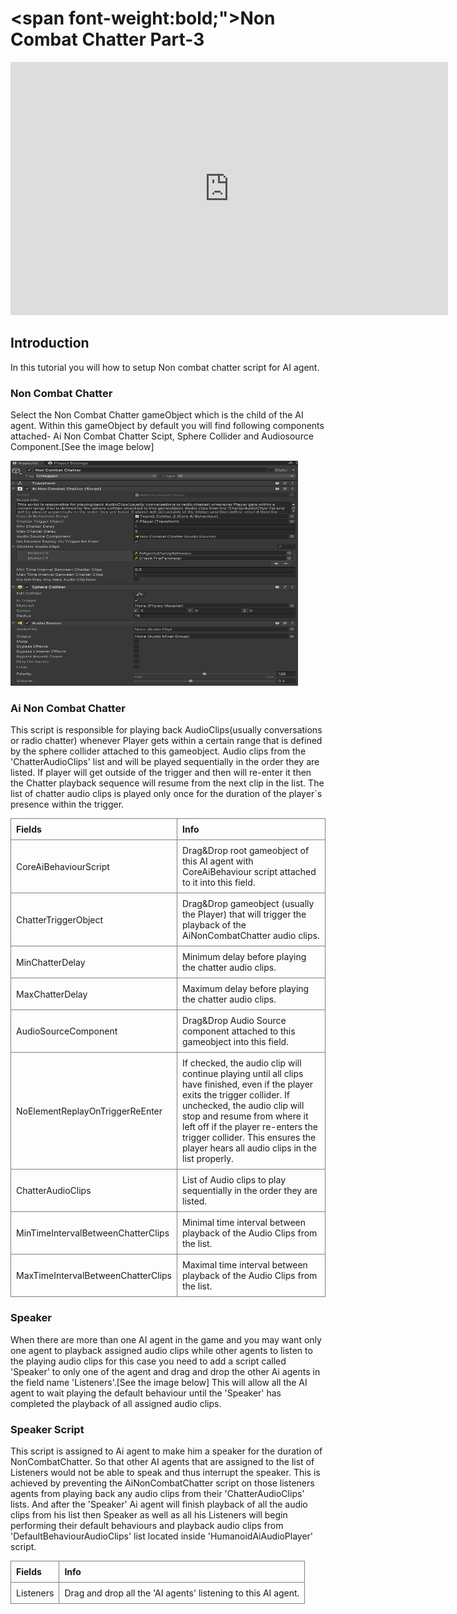 # <span font-weight:bold;">Non Combat Chatter Part-3</span>

<div class="video-container">
    <iframe width="700" height="405" src="https://www.youtube.com/embed/hVD0wtHb4UM?si=PUNwfF04UUhETk_2" title="YouTube video player" frameborder="0" allow="accelerometer; autoplay; clipboard-write; encrypted-media; gyroscope; picture-in-picture; web-share" referrerpolicy="strict-origin-when-cross-origin" allowfullscreen></iframe>
</div>

## Introduction
In this tutorial you will how to setup Non combat chatter script for AI agent.

### Non Combat Chatter

Select the Non Combat Chatter gameObject which is the child of the AI agent. Within this gameObject by default you will find following components attached- Ai Non Combat Chatter Scipt, Sphere Collider and Audiosource Component.[See the image below]

<img src="Images/NonCombatChatter.png" alt="alt text" width="460" height="360">

### Ai Non Combat Chatter

This script is responsible for playing back AudioClips(usually conversations or radio chatter) whenever Player gets within a certain range that is defined by the sphere collider attached to this gameobject. Audio clips from the 'ChatterAudioClips' list and will be played sequentially in the order they are listed. If player will get outside of the trigger and then will re-enter it then the Chatter playback sequence will resume from the next clip in the list. The list of chatter audio clips is played only once for the duration of the player`s presence within the trigger. 

<style>
    .custom-table {
        border-collapse: collapse;
        width: 100%;
    }
    .custom-table th, .custom-table td {
        border: 1px solid grey;
        padding: 8px;
        text-align: left;
    }
</style>

<table class="custom-table">
    <tr>
        <th>Fields</th>
        <th>Info</th>
    </tr>
    <tr>
        <td>CoreAiBehaviourScript</td>
        <td>Drag&Drop root gameobject of this AI agent with CoreAiBehaviour script attached to it into this field.</td>
    </tr>
    <tr>
        <td>ChatterTriggerObject</td>
        <td>Drag&Drop gameobject (usually the Player) that will trigger the playback of the AiNonCombatChatter audio clips.</td>
    </tr>
    <tr>
        <td>MinChatterDelay</td>
        <td>Minimum delay before playing the chatter audio clips.</td>
    </tr>
    <tr>
        <td>MaxChatterDelay</td>
        <td>Maximum delay before playing the chatter audio clips.</td>
    </tr>
    <tr>
        <td>AudioSourceComponent</td>
        <td>Drag&Drop Audio Source component attached to this gameobject into this field.</td>
    </tr>
    <tr>
        <td>NoElementReplayOnTriggerReEnter</td>
        <td>If checked, the audio clip will continue playing until all clips have finished, even if the player exits the trigger collider. If unchecked, the audio clip will stop and resume from where it left off if the player re-enters the trigger collider. This ensures the player hears all audio clips in the list properly.</td>
    </tr>
    <tr>
        <td>ChatterAudioClips</td>
        <td>List of Audio clips to play sequentially in the order they are listed.</td>
    </tr>
    <tr>
        <td>MinTimeIntervalBetweenChatterClips</td>
        <td>Minimal time interval between playback of the Audio Clips from the list.</td>
    </tr>
    <tr>
        <td>MaxTimeIntervalBetweenChatterClips</td>
        <td>Maximal time interval between playback of the Audio Clips from the list.</td>
    </tr>
</table>

### Speaker

When there are more than one AI agent in the game and you may want only one agent to playback assigned audio clips while other agents to listen to the playing audio clips for this case you need to add a script called 'Speaker' to only one of the agent and drag and drop the other Ai agents in the field name 'Listeners'.[See the image below] This will allow all the AI agent to wait playing the default behaviour until the 'Speaker' has completed the playback of all assigned audio clips.

### Speaker Script

This script is assigned to Ai agent to make him a speaker for the duration of NonCombatChatter. So that other AI agents that are assigned to the list of Listeners would not be able to speak and thus interrupt the speaker. This is achieved by preventing the AiNonCombatChatter script on those listeners agents from playing back any audio clips from their 'ChatterAudioClips' lists. And after the 'Speaker' Ai agent will finish playback of all the audio clips from his list then Speaker as well as all his Listeners will begin performing their default behaviours and playback audio clips from 'DefaultBehaviourAudioClips' list located inside 'HumanoidAiAudioPlayer' script.

<style>
    .custom-table {
        border-collapse: collapse;
        width: 100%;
    }
    .custom-table th, .custom-table td {
        border: 1px solid grey;
        padding: 8px;
        text-align: left;
    }
</style>

<table class="custom-table">
    <tr>
        <th>Fields</th>
        <th>Info</th>
    </tr>
    <tr>
        <td>Listeners</td>
        <td>Drag and drop all the 'AI agents' listening to this AI agent.</td>
    </tr>
</table>